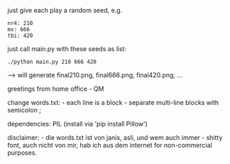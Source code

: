 just give each play a random seed, e.g.

	nr4: 210
	mx: 666
	tbi: 420

just call main.py with these seeds as list:

	./python main.py 210 666 420

--> will generate final210.png, final666.png, final420.png, ...

greetings from home office - QM

change words.txt:
	- each line is a block
	- separate multi-line blocks with semicolon ;

dependencies:
	PIL (install via 'pip install Pillow')

disclaimer:
	- die words.txt ist von janis, asli, und wem auch immer
	- shitty font, auch nicht von mir, hab ich aus dem internet for non-commercial purposes.
